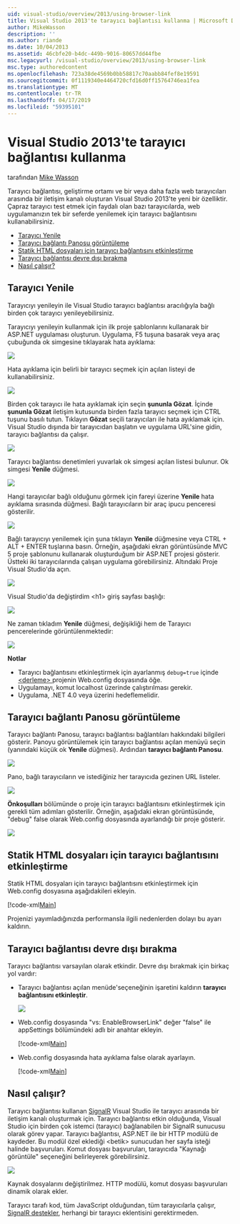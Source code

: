 ```yaml
---
uid: visual-studio/overview/2013/using-browser-link
title: Visual Studio 2013'te tarayıcı bağlantısı kullanma | Microsoft Docs
author: MikeWasson
description: ''
ms.author: riande
ms.date: 10/04/2013
ms.assetid: 46cbfe20-b4dc-449b-9016-80657dd44fbe
msc.legacyurl: /visual-studio/overview/2013/using-browser-link
msc.type: authoredcontent
ms.openlocfilehash: 723a38de4569b0bb58817c70aabb84fef8e19591
ms.sourcegitcommit: 0f1119340e4464720cfd16d0ff15764746ea1fea
ms.translationtype: MT
ms.contentlocale: tr-TR
ms.lasthandoff: 04/17/2019
ms.locfileid: "59395101"
---
```

# <a name="using-browser-link-in-visual-studio-2013"></a>Visual Studio 2013'te tarayıcı bağlantısı kullanma

tarafından [Mike Wasson](https://github.com/MikeWasson)

Tarayıcı bağlantısı, geliştirme ortamı ve bir veya daha fazla web tarayıcıları arasında bir iletişim kanalı oluşturan Visual Studio 2013'te yeni bir özelliktir. Çapraz tarayıcı test etmek için faydalı olan bazı tarayıcılarda, web uygulamanızın tek bir seferde yenilemek için tarayıcı bağlantısını kullanabilirsiniz.

- [Tarayıcı Yenile](#browser-refresh)
- [Tarayıcı bağlantı Panosu görüntüleme](#dashboard)
- [Statik HTML dosyaları için tarayıcı bağlantısını etkinleştirme](#static-html)
- [Tarayıcı bağlantısı devre dışı bırakma](#disabling)
- [Nasıl çalışır?](#how-it-works)

<a id="browser-refresh"></a>
## <a name="browser-refresh"></a>Tarayıcı Yenile

Tarayıcıyı yenileyin ile Visual Studio tarayıcı bağlantısı aracılığıyla bağlı birden çok tarayıcı yenileyebilirsiniz.

Tarayıcıyı yenileyin kullanmak için ilk proje şablonlarını kullanarak bir ASP.NET uygulaması oluşturun. Uygulama, F5 tuşuna basarak veya araç çubuğunda ok simgesine tıklayarak hata ayıklama:

![](using-browser-link/_static/image1.png)

Hata ayıklama için belirli bir tarayıcı seçmek için açılan listeyi de kullanabilirsiniz.

![](using-browser-link/_static/image2.png)

Birden çok tarayıcı ile hata ayıklamak için seçin **şununla Gözat**. İçinde **şununla Gözat** iletişim kutusunda birden fazla tarayıcı seçmek için CTRL tuşunu basılı tutun. Tıklayın **Gözat** seçili tarayıcıları ile hata ayıklamak için. Visual Studio dışında bir tarayıcıdan başlatın ve uygulama URL'sine gidin, tarayıcı bağlantısı da çalışır.

![](using-browser-link/_static/image3.png)

Tarayıcı bağlantısı denetimleri yuvarlak ok simgesi açılan listesi bulunur. Ok simgesi **Yenile** düğmesi.

![](using-browser-link/_static/image4.png)

Hangi tarayıcılar bağlı olduğunu görmek için fareyi üzerine **Yenile** hata ayıklama sırasında düğmesi. Bağlı tarayıcıların bir araç ipucu penceresi gösterilir.

![](using-browser-link/_static/image5.png)

Bağlı tarayıcıyı yenilemek için şuna tıklayın **Yenile** düğmesine veya CTRL + ALT + ENTER tuşlarına basın. Örneğin, aşağıdaki ekran görüntüsünde MVC 5 proje şablonunu kullanarak oluşturduğum bir ASP.NET projesi gösterir. Üstteki iki tarayıcılarında çalışan uygulama görebilirsiniz. Altındaki Proje Visual Studio'da açın.

![](using-browser-link/_static/image6.png)

Visual Studio'da değiştirdim &lt;h1&gt; giriş sayfası başlığı:

![](using-browser-link/_static/image7.png)

Ne zaman tıkladım **Yenile** düğmesi, değişikliği hem de Tarayıcı pencerelerinde görüntülenmektedir:

![](using-browser-link/_static/image8.png)

**Notlar**

- Tarayıcı bağlantısını etkinleştirmek için ayarlanmış `debug=true` içinde [ &lt;derleme&gt; ](https://msdn.microsoft.com/library/s10awwz0(v=vs.85).aspx) projenin Web.config dosyasında öğe.
- Uygulamayı, komut localhost üzerinde çalıştırılması gerekir.
- Uygulama, .NET 4.0 veya üzerini hedeflemelidir.

<a id="dashboard"></a>
## <a name="viewing-the-browser-link-dashboard"></a>Tarayıcı bağlantı Panosu görüntüleme

Tarayıcı bağlantı Panosu, tarayıcı bağlantısı bağlantıları hakkındaki bilgileri gösterir. Panoyu görüntülemek için tarayıcı bağlantısı açılan menüyü seçin (yanındaki küçük ok **Yenile** düğmesi). Ardından **tarayıcı bağlantı Panosu**.

![](using-browser-link/_static/image9.png)

Pano, bağlı tarayıcıların ve istediğiniz her tarayıcıda gezinen URL listeler.

![](using-browser-link/_static/image10.png)

**Önkoşulları** bölümünde o proje için tarayıcı bağlantısını etkinleştirmek için gerekli tüm adımları gösterilir. Örneğin, aşağıdaki ekran görüntüsünde, "debug" false olarak Web.config dosyasında ayarlandığı bir proje gösterir.

![](using-browser-link/_static/image11.png)

<a id="static-html"></a>
## <a name="enabling-browser-link-for-static-html-files"></a>Statik HTML dosyaları için tarayıcı bağlantısını etkinleştirme

Statik HTML dosyaları için tarayıcı bağlantısını etkinleştirmek için Web.config dosyasına aşağıdakileri ekleyin.

[!code-xml[Main](using-browser-link/samples/sample1.xml)]

Projenizi yayımladığınızda performansla ilgili nedenlerden dolayı bu ayarı kaldırın.

<a id="disabling"></a>
## <a name="disabling-browser-link"></a>Tarayıcı bağlantısı devre dışı bırakma

Tarayıcı bağlantısı varsayılan olarak etkindir. Devre dışı bırakmak için birkaç yol vardır:

- Tarayıcı bağlantısı açılan menüde'seçeneğinin işaretini kaldırın **tarayıcı bağlantısını etkinleştir**. 

    ![](using-browser-link/_static/image12.png)
- Web.config dosyasında "vs: EnableBrowserLink" değer "false" ile appSettings bölümündeki adlı bir anahtar ekleyin. 

    [!code-xml[Main](using-browser-link/samples/sample2.xml)]
- Web.config dosyasında hata ayıklama false olarak ayarlayın. 

    [!code-xml[Main](using-browser-link/samples/sample3.xml)]

<a id="how-it-works"></a>
## <a name="how-does-it-work"></a>Nasıl çalışır?

Tarayıcı bağlantısı kullanan [SignalR](../../../signalr/index.md) Visual Studio ile tarayıcı arasında bir iletişim kanalı oluşturmak için. Tarayıcı bağlantısı etkin olduğunda, Visual Studio için birden çok istemci (tarayıcı) bağlanabilen bir SignalR sunucusu olarak görev yapar. Tarayıcı bağlantısı, ASP.NET ile bir HTTP modülü de kaydeder. Bu modül özel eklediği &lt;betik&gt; sunucudan her sayfa isteği halinde başvuruları. Komut dosyası başvuruları, tarayıcıda "Kaynağı görüntüle" seçeneğini belirleyerek görebilirsiniz.

![](using-browser-link/_static/image13.png)

Kaynak dosyalarını değiştirilmez. HTTP modülü, komut dosyası başvuruları dinamik olarak ekler.

Tarayıcı tarafı kod, tüm JavaScript olduğundan, tüm tarayıcılarla çalışır, [SignalR destekler](../../../signalr/overview/getting-started/supported-platforms.md), herhangi bir tarayıcı eklentisini gerektirmeden.
